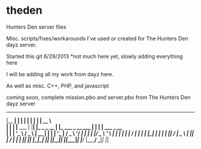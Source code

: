 theden
======

Hunters Den server files

Misc. scripts/fixes/workarounds I've used or created for The Hunters Den dayz server.

Started this git 6/29/2013  *not much here yet, slowly adding everything here

I will be adding all my work from dayz here.  

As well as misc. C++, PHP, and javascript

coming soon, complete mission.pbo and server.pbo from The Hunters Den dayz server





  _______ _            _    _             _                  _____             
 |__   __| |          | |  | |           | |                |  __ \            
    | |  | |__   ___  | |__| |_   _ _ __ | |_ ___ _ __ ___  | |  | | ___ _ __  
    | |  | '_ \ / _ \ |  __  | | | | '_ \| __/ _ \ '__/ __| | |  | |/ _ \ '_ \ 
    | |  | | | |  __/ | |  | | |_| | | | | ||  __/ |  \__ \ | |__| |  __/ | | |
    |_|  |_| |_|\___| |_|  |_|\__,_|_| |_|\__\___|_|  |___/ |_____/ \___|_| |_|
